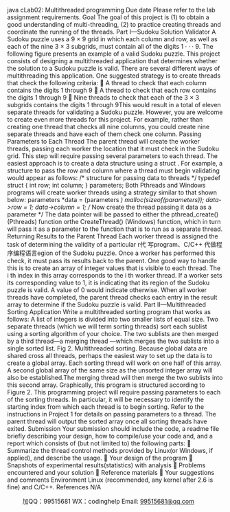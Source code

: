 java cLab02: Multithreaded programming
Due date
Please refer to the lab assignment requirements. Goal
The goal of this project is (1) to obtain a good understanding of multi-threading, (2) to
practice creating threads and coordinate the running of the threads. Part I—Sudoku Solution Validator
A Sudoku puzzle uses a 9 × 9 grid in which each column and row, as well as each of the
nine 3 × 3 subgrids, must contain all of the digits 1 · · · 9. The following figure presents an
example of a valid Sudoku puzzle. This project consists of designing a multithreaded
application that determines whether the solution to a Sudoku puzzle is valid. There are several different ways of multithreading this application. One suggested
strategy is to create threads that check the following criteria:
 A thread to check that each column contains the digits 1 through 9
 A thread to check that each row contains the digits 1 through 9
 Nine threads to check that each of the 3 × 3 subgrids contains the digits 1
through 9This would result in a total of eleven separate threads for validating a Sudoku puzzle. However, you are welcome to create even more threads for this project. For example, rather than creating one thread that checks all nine columns, you could create nine
separate threads and have each of them check one column. Passing Parameters to Each Thread
The parent thread will create the worker threads, passing each worker the location that it
must check in the Sudoku grid. This step will require passing several parameters to each
thread. The easiest approach is to create a data structure using a struct . For example, a
structure to pass the row and column where a thread must begin validating would appear
as follows:
/* structure for passing data to threads */
typedef struct
{
int row;
int column;
} parameters;
Both Pthreads and Windows programs will create worker threads using a strategy similar
to that shown below:
parameters *data = (parameters *) malloc(sizeof(parameters));
data->row = 1;
data->column = 1;
/* Now create the thread passing it data as a parameter */
The data pointer will be passed to either the pthread_create() (Pthreads) function orthe CreateThread() (Windows) function, which in turn will pass it as a parameter to
the function that is to run as a separate thread. Returning Results to the Parent Thread
Each worker thread is assigned the task of determining the validity of a particular r代 写program、C/C++
代做程序编程语言egion of
the Sudoku puzzle. Once a worker has performed this check, it must pass its results back
to the parent. One good way to handle this is to create an array of integer values that is
visible to each thread. The i
th
index in this array corresponds to the i
th worker thread. If a
worker sets its corresponding value to 1, it is indicating that its region of the Sudoku
puzzle is valid. A value of 0 would indicate otherwise. When all worker threads have
completed, the parent thread checks each entry in the result array to determine if the
Sudoku puzzle is valid. Part II—Multithreaded Sorting Application
Write a multithreaded sorting program that works as follows: A list of integers is divided
into two smaller lists of equal size. Two separate threads (which we will term sorting
threads) sort each sublist using a sorting algorithm of your choice. The two sublists are
then merged by a third thread—a merging thread —which merges the two sublists into a
single sorted list.
Fig 2. Multithreaded sorting. Because global data are shared cross all threads, perhaps the easiest way to set up the
data is to create a global array. Each sorting thread will work on one half of this array. A
second global array of the same size as the unsorted integer array will also be established.The merging thread will then merge the two sublists into this second array. Graphically,
this program is structured according to Figure 2. This programming project will require
passing parameters to each of the sorting threads. In particular, it will be necessary to
identify the starting index from which each thread is to begin sorting. Refer to the
instructions in Project 1 for details on passing parameters to a thread. The parent thread will output the sorted array once all sorting threads have exited. Submission
Your submission should include the code, a readme file briefly describing your design, how to compile/use your code and, and a report which consists of (but not limited to) the
following parts:
 Summarize the thread control methods provided by Linux(or Windows, if applied), and describe the usage.  Your design of the program
 Snapshots of experimental results(statistics) with analysis
 Problems encountered and your solution
 Reference materials
 Your suggestions and comments
Environment
Linux (recommended, any kernel after 2.6 is fine) and C/C++. References
N/A

         
加QQ：99515681  WX：codinghelp  Email: 99515681@qq.com
